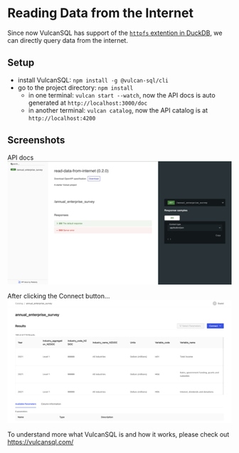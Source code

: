 # Reading Data from the Internet

Since now VulcanSQL has support of the [`httpfs` extention in DuckDB](https://duckdb.org/docs/extensions/httpfs.html), we can directly query data from the internet.

## Setup

- install VulcanSQL: `npm install -g @vulcan-sql/cli`
- go to the project directory: `npm install`
    - in one terminal: `vulcan start --watch`, now the API docs is auto generated at `http://localhost:3000/doc`
    - in another terminal: `vulcan catalog`, now the API catalog is at `http://localhost:4200`

## Screenshots

API docs
![Alt text](image-1.png)

After clicking the Connect button...
![API Catalog](image.png)

To understand more what VulcanSQL is and how it works, please check out https://vulcansql.com/